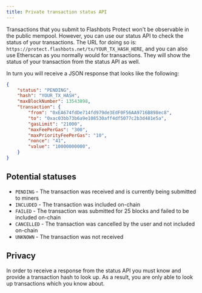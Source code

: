 ```yaml
---
title: Private transaction status API
---
```


Transactions that you submit to Flashbots Protect won't be observable in the public mempool. However, you can use our status API to check the status of your transactions. The URL for doing so is: `https://protect.flashbots.net/tx/YOUR_TX_HASH_HERE`, and you can also use Etherscan as you normally would for transactions. They will show the status of your transaction from the status API as well.

In turn you will receive a JSON response that looks like the following:

```json
{
    "status": "PENDING",
    "hash": "YOUR_TX_HASH",
    "maxBlockNumber": 13543898,
    "transaction": {
        "from": "0xEA674fdDe714fd979de3EdF0F56AA9716B898ec8",
        "to": "0xac03bb73b6a9e108530aff4df5077c2b3d481e5a",
        "gasLimit": "21000",
        "maxFeePerGas": "300",
        "maxPriorityFeePerGas": "10",
        "nonce": "41",
        "value": "10000000000",
    }
}
```

## Potential statuses
* `PENDING` - The transaction was received and is currently being submitted to miners
* `INCLUDED` - The transaction was included on-chain
* `FAILED` - The transaction was submitted for 25 blocks and failed to be included on-chain
* `CANCELLED` - The transaction was cancelled by the user and not included on-chain
* `UNKNOWN` - The transaction was not received

## Privacy
In order to receive a response from the status API you must know and provide a transaction hash to look up. As a result, you are only able to look up transactions which you know about.
